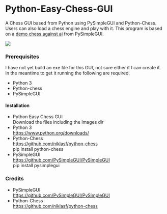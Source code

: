 # Python-Easy-Chess-GUI
A Chess GUI based from Python using PySimpleGUI and Python-Chess. Users can also load a chess engine and play with it. This program is based on a [demo chess against ai](https://github.com/PySimpleGUI/PySimpleGUI/tree/master/Chess) from PySimpleGUI.<br>

![](https://i.imgur.com/eCOroRn.png)

### Prerequisites
I have not yet build an exe file for this GUI, not sure either if I can create it. In the meantime to get it running the following are required.
* Python 3
* Python-chess
* PySimpleGUI

#### Installation
* Python Easy Chess GUI<br>
Download the files including the Images dir
* Python 3<br>
https://www.python.org/downloads/
* Python-Chess<br>
https://github.com/niklasf/python-chess<br>
pip install python-chess
* PySimpleGUI<br>
https://github.com/PySimpleGUI/PySimpleGUI<br>
pip install pysimplegui

### Credits
* PySimpleGUI<br>
https://github.com/PySimpleGUI/PySimpleGUI
* Python-Chess<br>
https://github.com/niklasf/python-chess
